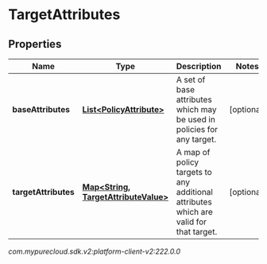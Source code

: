 # TargetAttributes


## Properties

| Name | Type | Description | Notes |
| ------------ | ------------- | ------------- | ------------- |
| **baseAttributes** | [**List&lt;PolicyAttribute&gt;**](PolicyAttribute) | A set of base attributes which may be used in policies for any target. |  [optional] |
| **targetAttributes** | [**Map&lt;String, TargetAttributeValue&gt;**](TargetAttributeValue) | A map of policy targets to any additional attributes which are valid for that target. |  [optional] |




_com.mypurecloud.sdk.v2:platform-client-v2:222.0.0_

